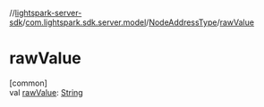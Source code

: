//[lightspark-server-sdk](../../../index.md)/[com.lightspark.sdk.server.model](../index.md)/[NodeAddressType](index.md)/[rawValue](raw-value.md)

# rawValue

[common]\
val [rawValue](raw-value.md): [String](https://kotlinlang.org/api/latest/jvm/stdlib/kotlin/-string/index.html)
